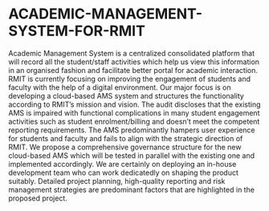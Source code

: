 # ACADEMIC-MANAGEMENT-SYSTEM-FOR-RMIT
Academic Management System is a centralized consolidated platform that will record all the student/staff activities which help us view this information in an organised fashion and facilitate better portal for academic interaction. RMIT is currently focusing on improving the engagement of students and faculty with the help of a digital environment. Our major focus is on developing a cloud-based AMS system and structures the functionality according to RMIT’s mission and vision. The audit discloses that the existing AMS is impaired with functional complications in many student engagement activities such as student enrolment/billing and doesn’t meet the competent reporting requirements. The AMS predominantly hampers user experience for students and faculty and fails to align with the strategic direction of RMIT. We propose a comprehensive governance structure for the new cloud-based AMS which will be tested in parallel with the existing one and implemented accordingly. We are certainly on deploying an in-house development team who can work dedicatedly on shaping the product suitably. Detailed project planning, high-quality reporting and risk management strategies are predominant factors that are highlighted in the proposed project.

